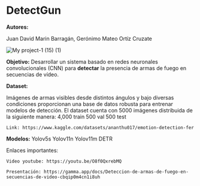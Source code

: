 # **DetectGun**

**Autores:**

Juan David Marin Barragán, Gerónimo Mateo Ortíz Cruzate

![My project-1 (15) (1)](https://github.com/jdavidmb/EmotionAI/assets/101914512/76837a2d-2416-4281-b9ad-3f471dd43158)


**Objetivo:** Desarrollar un sistema basado en redes neuronales convolucionales (CNN) para **detectar** la presencia de armas de fuego en secuencias de vídeo.

**Dataset:** 

Imágenes de armas visibles desde distintos ángulos y bajo diversas condiciones proporcionan una base de datos robusta para entrenar modelos de detección.
El dataset cuenta con 5000 imágenes distribuida de la siguiente manera:
4,000 train
500 val
500 test

    Link: https://www.kaggle.com/datasets/ananthu017/emotion-detection-fer

**Modelos:** 
    Yolov5s
    Yolov11n
    Yolov11m
    DETR

Enlaces importantes:

    Video youtube: https://youtu.be/O8f0QxrebMQ
    
    Presentación: https://gamma.app/docs/Deteccion-de-armas-de-fuego-en-secuencias-de-video-cbqip0m4cn1i8uh

